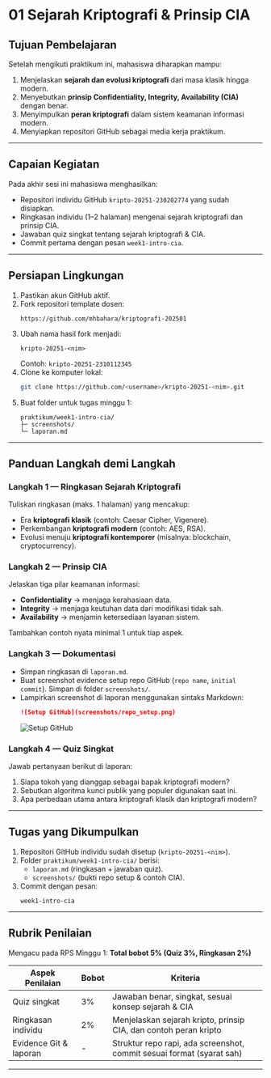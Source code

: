 # 01 Sejarah Kriptografi & Prinsip CIA

## Tujuan Pembelajaran
Setelah mengikuti praktikum ini, mahasiswa diharapkan mampu:  
1. Menjelaskan **sejarah dan evolusi kriptografi** dari masa klasik hingga modern.  
2. Menyebutkan **prinsip Confidentiality, Integrity, Availability (CIA)** dengan benar.  
3. Menyimpulkan **peran kriptografi** dalam sistem keamanan informasi modern.  
4. Menyiapkan repositori GitHub sebagai media kerja praktikum.  

---

## Capaian Kegiatan
Pada akhir sesi ini mahasiswa menghasilkan:  
- Repositori individu GitHub `kripto-20251-230202774` yang sudah disiapkan.  
- Ringkasan individu (1–2 halaman) mengenai sejarah kriptografi dan prinsip CIA.  
- Jawaban quiz singkat tentang sejarah kriptografi & CIA.  
- Commit pertama dengan pesan `week1-intro-cia`.  

---

## Persiapan Lingkungan
1. Pastikan akun GitHub aktif.  
2. Fork repositori template dosen:  
   ```
   https://github.com/mhbahara/kriptografi-202501
   ```
3. Ubah nama hasil fork menjadi:  
   ```
   kripto-20251-<nim>
   ```  
   Contoh: `kripto-20251-2310112345`  
4. Clone ke komputer lokal:  
   ```bash
   git clone https://github.com/<username>/kripto-20251-<nim>.git
   ```
5. Buat folder untuk tugas minggu 1:  
   ```
   praktikum/week1-intro-cia/
   ├─ screenshots/
   └─ laporan.md
   ```

---

## Panduan Langkah demi Langkah

### Langkah 1 — Ringkasan Sejarah Kriptografi
Tuliskan ringkasan (maks. 1 halaman) yang mencakup:  
- Era **kriptografi klasik** (contoh: Caesar Cipher, Vigenere).  
- Perkembangan **kriptografi modern** (contoh: AES, RSA).  
- Evolusi menuju **kriptografi kontemporer** (misalnya: blockchain, cryptocurrency).  

### Langkah 2 — Prinsip CIA
Jelaskan tiga pilar keamanan informasi:  
- **Confidentiality** → menjaga kerahasiaan data.  
- **Integrity** → menjaga keutuhan data dari modifikasi tidak sah.  
- **Availability** → menjamin ketersediaan layanan sistem.  

Tambahkan contoh nyata minimal 1 untuk tiap aspek.  

### Langkah 3 — Dokumentasi
- Simpan ringkasan di `laporan.md`.  
- Buat screenshot evidence setup repo GitHub (`repo name`, `initial commit`). Simpan di folder `screenshots/`.  
- Lampirkan screenshot di laporan menggunakan sintaks Markdown:  
  ```markdown
  ![Setup GitHub](screenshots/repo_setup.png)
  ```
  ![Setup GitHub](screenshots/repo_setup.png)

### Langkah 4 — Quiz Singkat
Jawab pertanyaan berikut di laporan:  
1. Siapa tokoh yang dianggap sebagai bapak kriptografi modern?  
2. Sebutkan algoritma kunci publik yang populer digunakan saat ini.  
3. Apa perbedaan utama antara kriptografi klasik dan kriptografi modern?  

---

## Tugas yang Dikumpulkan
1. Repositori GitHub individu sudah disetup (`kripto-20251-<nim>`).  
2. Folder `praktikum/week1-intro-cia/` berisi:  
   - `laporan.md` (ringkasan + jawaban quiz).  
   - `screenshots/` (bukti repo setup & contoh CIA).  
3. Commit dengan pesan:  
   ```
   week1-intro-cia
   ```

---

## Rubrik Penilaian
Mengacu pada RPS Minggu 1: **Total bobot 5% (Quiz 3%, Ringkasan 2%)**  

| Aspek Penilaian         | Bobot | Kriteria                                                                 |
|--------------------------|-------|--------------------------------------------------------------------------|
| Quiz singkat             | 3%    | Jawaban benar, singkat, sesuai konsep sejarah & CIA                      |
| Ringkasan individu       | 2%    | Menjelaskan sejarah kripto, prinsip CIA, dan contoh peran kripto         |
| Evidence Git & laporan   | -     | Struktur repo rapi, ada screenshot, commit sesuai format (syarat sah)    |

---
